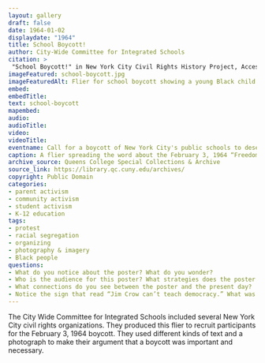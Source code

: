 ```yaml
--- 
layout: gallery
draft: false
date: 1964-01-02
displaydate: "1964"
title: School Boycott!
author: City-Wide Committee for Integrated Schools
citation: >
 "School Boycott!" in New York City Civil Rights History Project, Accessed: [Month Day, Year], https://nyccivilrightshistory.org/topics/boycotting-ny-schools/1964-boycotts/school-boycott.
imageFeatured: school-boycott.jpg
imageFeaturedAlt: Flier for school boycott showing a young Black child looking through a broken window
embed: 
embedTitle: 
text: school-boycott
mapembed: 
audio: 
audioTitle: 
video: 
videoTitle: 
eventname: Call for a boycott of New York City's public schools to desegregate.
caption: A flier spreading the word about the February 3, 1964 “Freedom Day” school boycott. 
archive_source: Queens College Special Collections & Archive
source_link: https://library.qc.cuny.edu/archives/
copyright: Public Domain
categories: 
- parent activism
- community activism
- student activism
- K-12 education
tags:
- protest
- racial segregation
- organizing
- photography & imagery
- Black people
questions:
- What do you notice about the poster? What do you wonder?
- Who is the audience for this poster? What strategies does the poster employ to enlist that audience into the demonstration?
- What connections do you see between the poster and the present day? 
- Notice the sign that read “Jim Crow can’t teach democracy.” What was going on in the 1950s that made US citizens more likely to link their civil rights struggles to the idea of democracy?
--- 
```


The City Wide Committee for Integrated Schools included several New York City civil rights organizations. They produced this flier to recruit participants for the February 3, 1964 boycott. They used different kinds of text and a photograph to make their argument that a boycott was important and necessary.
